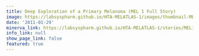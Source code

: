 ```yaml
---
title: Deep Exploration of a Primary Melanoma (MEL 1 Full Story)
image: https://labsyspharm.github.io/HTA-MELATLAS-1/images/thumbnail-MEL1-full-story.jpg
date: '2011-01-29'
minerva_link: https://labsyspharm.github.io/HTA-MELATLAS-1/stories/MEL1-full-story.html
info_link: null
show_page_link: false
featured: true
---
```

